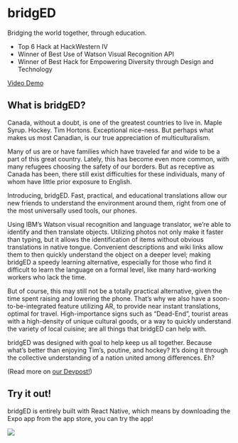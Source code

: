 # bridgED
 Bridging the world together, through education.

* Top 6 Hack at HackWestern IV
* Winner of Best Use of Watson Visual Recognition API
* Winner of Best Hack for Empowering Diversity through Design and Technology

[Video Demo](https://www.youtube.com/watch?v=4EcqCfEFUFs)

## What is bridgED?

Canada, without a doubt, is one of the greatest countries to live in. Maple Syrup. Hockey. Tim Hortons. Exceptional nice-ness. But perhaps what makes us most Canadian, is our true appreciation of multiculturalism.

Many of us are or have families which have traveled far and wide to be a part of this great country. Lately, this has become even more common, with many refugees choosing the safety of our borders. But as receptive as Canada has been, there still exist difficulties for these individuals, many of whom have little prior exposure to English.

Introducing, bridgED. Fast, practical, and educational translations allow our new friends to understand the environment around them, right from one of the most universally used tools, our phones.

Using IBM’s Watson visual recognition and language translator, we’re able to identify and then translate objects. Utilizing photos not only make it faster than typing, but it allows the identification of items without obvious translations in native tongue. Convenient descriptions and wiki links allow them to then quickly understand the object on a deeper level; making bridgED a speedy learning alternative, especially for those who find it difficult to learn the language on a formal level, like many hard-working workers who lack the time.

But of course, this may still not be a totally practical alternative, given the time spent raising and lowering the phone. That’s why we also have a soon-to-be-integrated feature utilizing AR, to provide near instant translations, optimal for travel. High-importance signs such as “Dead-End”, tourist areas with a high-density of unique cultural goods, or a way to quickly understand the variety of local cuisine; are all things that bridgED can help with.

bridgED was designed with goal to help keep us all together. Because what’s better than enjoying Tim’s, poutine, and hockey? It’s doing it through the collective understanding of a nation united among differences. Eh?

(Read more on [our Devpost!](https://devpost.com/software/what-s-it))

## Try it out!

bridgED is entirely built with React Native, which means by downloading the Expo app from the app store, you can try the app!

![](https://res.cloudinary.com/devpost/image/fetch/s--t5rYgefm--/c_limit,f_auto,fl_lossy,q_auto,w_900/https://i.imgur.com/9iuYq1l.png)

